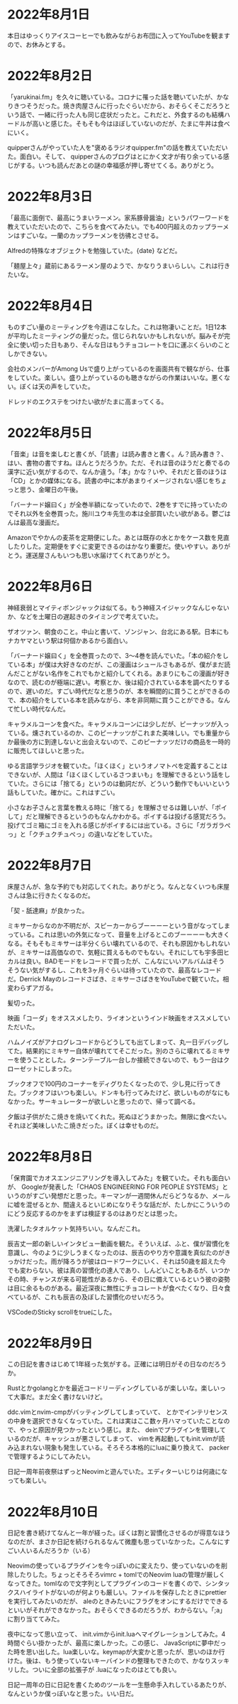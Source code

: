 # 2022年8月1日

本日はゆっくりアイスコーヒーでも飲みながらお布団に入ってYouTubeを観ますので、お休みとする。

# 2022年8月2日

「yarukinai.fm」を久々に聴いている。コロナに罹った話を聴いていたが、かなりきつそうだった。焼き肉屋さんに行ったぐらいだから、おそらくそこだろうという話で、一緒に行った人も同じ症状だったと。これだと、外食するのも結構ハードルが高いと感じた。そもそも今はほぼしていないのだが、たまに牛丼は食べにいく。

quipperさんがやっていた人を"褒めるラジオquipper.fm"の話を教えていただいた。面白い。そして、 quipperさんのブログはとにかく文才が有り余っている感じがする。いつも読んだあとの謎の幸福感が押し寄せてくる。ありがとう。

# 2022年8月3日

「最高に面倒で、最高にうまいラーメン。家系豚骨醤油」というパワーワードを教えていただいたので、こちらを食べてみたい。でも400円超えのカップラーメンはすごいな。一蘭のカップラーメンを彷彿とさせる。

Alfredの特殊なオブジェクトを勉強していた。{date} などだ。

「麺屋上々」蔵前にあるラーメン屋のようで、かなりうまいらしい。これは行きたいな。

# 2022年8月4日

ものすごい量のミーティングを今週はこなした。これは物凄いことだ。1日12本が平均したミーティングの量だった。信じられないかもしれないが。脳みそが完全に使い切った日もあり、そんな日はもうチョコレートを口に運ぶくらいのことしかできない。

会社のメンバーがAmong Usで盛り上がっているのを画面共有で観ながら、仕事をしていた。楽しい。盛り上がっているのも聴きながらの作業はいいな。悪くない。ぼくは天の声をしていた。

ドレッドのエクステをつけたい欲がたまに高まってくる。

# 2022年8月5日

「音楽」は音を楽しむと書くが、「読書」は読み書きと書く。ん？読み書き？、はい、書物の書ですね。ほんとうだろうか。ただ、それは音のほうだと奏でるの漢字に近い気がするので、なんか違う。「本」かな？いや、それだと音のほうは「CD」とかの媒体になる。読書の中に本があまりイメージされない感じをちょっと思う、金曜日の午後。

「バーナード嬢曰く」が全巻半額になっていたので、2巻をすでに持っていたのでそれ以外を全巻買った。施川ユウキ先生の本は全部買いたい欲がある。鬱ごはんは最高な漫画だ。

Amazonでやかんの麦茶を定期便にした。あとは既存の水とかをケース数を見直したりした。定期便をすぐに変更できるのはかなり重要だ。使いやすい。ありがとう。運送屋さんもいつも思い水届けてくれてありがとう。

# 2022年8月6日

神経衰弱とマイティボンジャックは似てる。もう神経スイジャックなんじゃないか、などを土曜日の遅起きのタイミングで考えていた。

ザオツァン、朝食のこと。中山と書いて、ゾンジャン、台北にある駅。日本にもナカヤマという駅は何個かあるから面白い。

「バーナード嬢曰く」を全巻買ったので、3〜4巻を読んでいた。「本の紹介をしている本」が僕は大好きなのだが、この漫画はシュールさもあるが、僕がまだ読んだことがない名作をこれでもかと紹介してくれる。あまりにもこの漫画が好きなので、読むのが極端に遅い。考察とか、後は紹介されている本を調べたりするので、遅いのだ。すごい時代だなと思うのが、本を瞬間的に買うことができるので、本の紹介をしている本を読みながら、本を非同期に買うことができる。なんて忙しい時代なんだ。

キャラメルコーンを食べた。キャラメルコーンには少しだが、ピーナッツが入っている。燻されているのか、このピーナッツがこれまた美味しい。でも重量からか最後の方に到達しないと出会えないので、このピーナッツだけの商品を一時的に販売してほしいと思った。

ゆる言語学ラジオを観ていた。「ほくほく」というオノマトペを定義することはできないが、人間は「ほくほくしているさつまいも」を理解できるという話をしていた。さらには「捨てる」というのは動詞だが、どういう動作でもいいという話もしていた。確かに。これはすごい。

小さなお子さんと言葉を教える時に「捨てる」を理解させるは難しいが、「ポイして」だと理解できるというのもなんかわかる。ポイするは投げる感覚だろう。投げてゴミ箱にゴミを入れる感じがポイするには出ている。さらに「ガラガラぺっ」と「クチュクチュぺっ」の違いなどをしていた。

# 2022年8月7日

床屋さんが、急な予約でも対応してくれた。ありがとう。なんとなくいつも床屋さんは急に行きたくなるのだ。

「契 - 舐達麻」が良かった。

ミキサーからなのか不明だが、スピーカーからブーーーーという音がなってしまっている。これは思いの外気になって、音量を上げるとこのブーーーーも大きくなる。そもそもミキサーは半分くらい壊れているので、それも原因かもしれないが、ミキサーは高価なので、気軽に買えるものでもない。それにしても宇多田ヒカルは良い。BADモードをレコードで買ったが、こんなにいいアルバムはそうそうない気がするし、これを3ヶ月ぐらいは待っていたので、最高なレコードだ。Derrick Mayのレコードさばき、ミキサーさばきをYouTubeで観ていた。相変わらずアガる。

髪切った。

映画「コーダ」をオススメしたり、ライオンというインド映画をオススメしていただいた。

ハムノイズがアナログレコードからどうしても出てしまって、丸一日デバッグしてた。結果的にミキサー自体が壊れててそこだった。別のさらに壊れてるミキサーを使うこととした。ターンテーブル一台しか接続できないので、もう一台はクローゼットにしまった。

ブックオフで100円のコーナーをディグりたくなったので、少し見に行ってきた。ブックオフはいつも楽しい。ドンキも行ってみたけど、欲しいものがなにもなかった。サーキュレーターが欲しいと思ったので、帰って調べる。

夕飯は子供がたこ焼きを焼いてくれた。死ぬほどうまかった。無限に食べたい。それほど美味しいたこ焼きだった。ぼくは幸せものだ。

# 2022年8月8日

「保育園でカオスエンジニアリングを導入してみた」を観ていた。それも面白いが、 Googleが発表した「CHAOS ENGINEERING FOR PEOPLE SYSTEMS」というのがすごい発想だと思った。キーマンが一週間休んだらどうなるか、メールに嘘を混ぜるとか、間違えるといじめになりそうな話だが、たしかにこういうのにどう反応するのかをまずは検証するのはありだとは思った。

洗濯したタオルケット気持ちいい。なんだこれ。

辰吉丈一郎の新しいインタビュー動画を観た。そういえば、ふと、僕が習慣化を意識し、今のように少しうまくなったのは、辰吉のやり方や意識を真似たのがきっかけだった。雨が降ろうが彼はロードワークにいく、それは50歳を超えた今でも変わらない。彼は真の習慣化の達人であり、しんどいこともあるが、いつかその時、チャンスが来る可能性があるから、その日に備えているという彼の姿勢は目に余るものがある。最近深夜に無性にチョコレートが食べたくなり、日々食べているが、これも辰吉の及ぼした習慣化のせいだろう。

VSCodeのSticky scrollをtrueにした。

# 2022年8月9日

この日記を書きはじめて1年経った気がする。正確には明日がその日なのだろうか。

Rustとかgolangとかを最近コードリーディングしているが楽しいな。楽しいって大事だ。まだ全く書けないけど。

ddc.vimとnvim-cmpがバッティングしてしまっていて、 <C-n> とかでインテリセンスの中身を選択できなくなっていた。これは実はここ数ヶ月ハマっていたことなので、やっと原因が見つかったという感じ。また、 deinでプラグインを管理しているのだが、キャッシュが悪さしてしまって、 vimを再起動してもinit.vimが読み込まれない現象も発生している。そろそろ本格的にluaに乗り換えて、 packerで管理するようにしてみたい。

日記一周年前夜祭はずっとNeovimと遊んでいた。エディターいじりは何歳になっても楽しい。

# 2022年8月10日

日記を書き続けてなんと一年が経った。ぼくは割と習慣化させるのが得意なほうなのだが、まさか日記を続けられるなんて微塵も思っていなかった。こんなにすごい人いるんだろうか（いる）

Neovimの使っているプラグインを今っぽいのに変えたり、使っていないのを削除したりした。ちょっとそろそろvimrc + tomlでのNeovim luaの管理が厳しくなってきた。tomlなので文字列としてプラグインのコードを書くので、シンタックスハイライトがないのが何よりも厳しい。ファイルを保存したときにprettierを実行してみたいのだが、 aleのときみたいにフラグをオンにするだけでできるといいがそれができなかった。おそらくできるのだろうが、わからない。「;a」に割り当ててみた。

夜中になって思い立って、 init.vimからinit.luaへマイグレーションしてみた。4時間ぐらい掛かったが、最高に楽しかった。この感じ、 JavaScriptに夢中だった時を思い出した。lua楽しいな。keymapが大変かと思ったが、思いのほか行けた。後は、もう使っていないキーバインドの整理もできたので、かなりスッキリした。ついに全部の拡張子が .luaになったのはとても良い。

日記一周年の日に日記を書くためのツールを一生懸命手入れしているあたりが、なんというか僕っぽいなと思った。いい日だ。